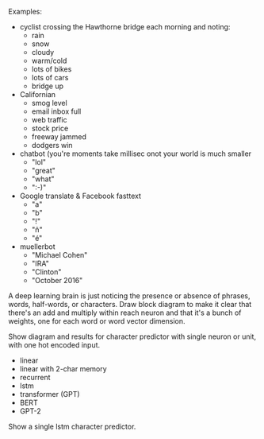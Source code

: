 Examples:

- cyclist crossing the Hawthorne  bridge each morning and noting:
  - rain
  - snow
  - cloudy
  - warm/cold
  - lots of bikes
  - lots of cars
  - bridge up
- Californian
  - smog level
  - email inbox full
  - web traffic
  - stock price
  - freeway jammed
  - dodgers win
- chatbot (you're moments take millisec onot your world is much smaller
  - "lol"
  - "great"
  - "what"
  - ":-)"
- Google translate & Facebook fasttext
  - "a"
  - "b"
  - "!"
  - "ñ"
  - "é"
- muellerbot
  - "Michael Cohen"
  - "IRA"
  - "Clinton"
  - "October 2016"

A deep learning brain is just noticing the presence or absence of phrases, words, half-words, or characters. Draw block diagram to make it clear that there's an add and multiply within reach neuron and that it's a bunch of weights, one for each word or word vector dimension.

Show diagram and results for character predictor with single neuron or unit, with one hot encoded input.
- linear
- linear with 2-char memory
- recurrent
- lstm
- transformer (GPT)
- BERT
- GPT-2


Show a single lstm character predictor.
